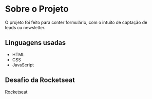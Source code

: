 <h1>Sobre o Projeto</h1>

O projeto foi feito para conter formulário, com o intuito de captação de leads ou newsletter.

<h2>Linguagens usadas</h2>

- HTML
- CSS
- JavaScript

<h2>Desafio da Rocketseat</h2>

[<a href="https://app.rocketseat.com.br/dashboard">Rocketseat</a>](https://www.rocketseat.com.br/)
